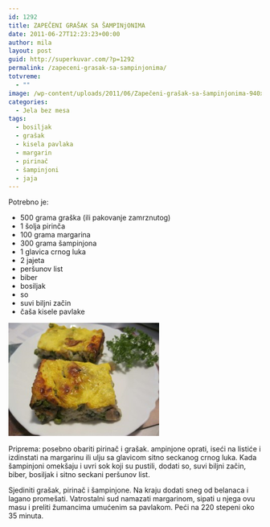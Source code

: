 ```yaml
---
id: 1292
title: ZAPEČENI GRAŠAK SA ŠAMPINjONIMA
date: 2011-06-27T12:23:23+00:00
author: mila
layout: post
guid: http://superkuvar.com/?p=1292
permalink: /zapeceni-grasak-sa-sampinjonima/
totvreme:
  - ""
image: /wp-content/uploads/2011/06/Zapečeni-grašak-sa-šampinjonima-940x198.jpg
categories:
  - Jela bez mesa
tags:
  - bosiljak
  - grašak
  - kisela pavlaka
  - margarin
  - pirinač
  - šampinjoni
  - jaja
---
```

Potrebno je:

  * 500 grama graška (ili pakovanje zamrznutog)
  * 1 šolja pirinča
  * 100 grama margarina
  * 300 grama šampinjona
  * 1 glavica crnog luka
  * 2 jajeta
  * peršunov list
  * biber
  * bosiljak
  * so
  * suvi biljni začin
  * čaša kisele pavlake

<img class="alignnone size-medium wp-image-3069" title="Zapečeni grašak sa šampinjonima" src="/wp-content/uploads/2011/06/Zapečeni-grašak-sa-šampinjonima-300x225.jpg" alt="" width="300" height="225" /> 

Priprema: posebno obariti pirinač i grašak.  ampinjone oprati, iseći na listiće i izdinstati na margarinu ili ulju sa glavicom sitno seckanog crnog luka. Kada šampinjoni omekšaju i uvri sok koji su pustili, dodati so, suvi biljni začin, biber, bosiljak i sitno seckani peršunov list.

Sjediniti grašak, pirinač i šampinjone. Na kraju dodati sneg od belanaca i lagano promešati. Vatrostalni sud namazati margarinom, sipati u njega ovu masu i preliti žumancima umućenim sa pavlakom. Peći na 220 stepeni oko 35 minuta.